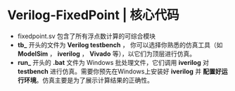 Verilog-FixedPoint | 核心代码
===========================

* fixedpoint.sv 包含了所有浮点数计算的可综合模块
* **tb_**   开头的文件为 **Verilog testbench** ， 你可以选择你熟悉的仿真工具（如 **ModelSim** ， **iverilog** ， **Vivado** 等），以它们为顶层进行仿真。
* **run_** 开头的 **.bat** 文件为 Windows 批处理文件，它们调用 **iverilog** 对 **testbench** 进行仿真。需要你预先在Windows上安装好 **iverilog** 并 **配置好运行环境**。仿真主要是为了展示计算结果的正确性。
